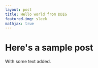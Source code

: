 ```yaml
---
layout: post
title: Hello world from DDIG
featured-img: sleek
mathjax: true
---
```


# Here's a sample post

With some text added.